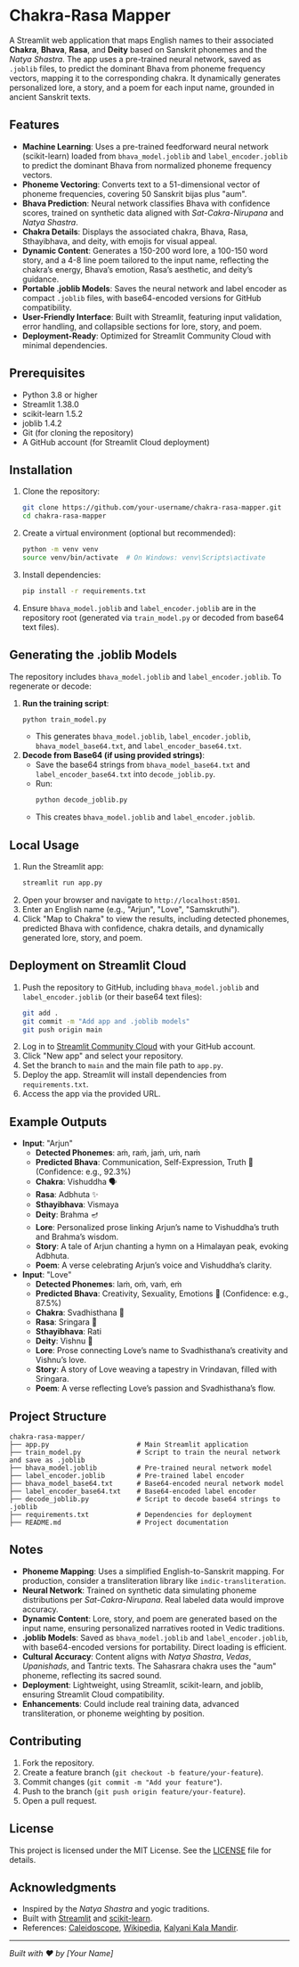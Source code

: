 # Chakra-Rasa Mapper

A Streamlit web application that maps English names to their associated **Chakra**, **Bhava**, **Rasa**, and **Deity** based on Sanskrit phonemes and the *Natya Shastra*. The app uses a pre-trained neural network, saved as `.joblib` files, to predict the dominant Bhava from phoneme frequency vectors, mapping it to the corresponding chakra. It dynamically generates personalized lore, a story, and a poem for each input name, grounded in ancient Sanskrit texts.

## Features
- **Machine Learning**: Uses a pre-trained feedforward neural network (scikit-learn) loaded from `bhava_model.joblib` and `label_encoder.joblib` to predict the dominant Bhava from normalized phoneme frequency vectors.
- **Phoneme Vectoring**: Converts text to a 51-dimensional vector of phoneme frequencies, covering 50 Sanskrit bijas plus "aum".
- **Bhava Prediction**: Neural network classifies Bhava with confidence scores, trained on synthetic data aligned with *Sat-Cakra-Nirupana* and *Natya Shastra*.
- **Chakra Details**: Displays the associated chakra, Bhava, Rasa, Sthayibhava, and deity, with emojis for visual appeal.
- **Dynamic Content**: Generates a 150-200 word lore, a 100-150 word story, and a 4-8 line poem tailored to the input name, reflecting the chakra’s energy, Bhava’s emotion, Rasa’s aesthetic, and deity’s guidance.
- **Portable .joblib Models**: Saves the neural network and label encoder as compact `.joblib` files, with base64-encoded versions for GitHub compatibility.
- **User-Friendly Interface**: Built with Streamlit, featuring input validation, error handling, and collapsible sections for lore, story, and poem.
- **Deployment-Ready**: Optimized for Streamlit Community Cloud with minimal dependencies.

## Prerequisites
- Python 3.8 or higher
- Streamlit 1.38.0
- scikit-learn 1.5.2
- joblib 1.4.2
- Git (for cloning the repository)
- A GitHub account (for Streamlit Cloud deployment)

## Installation
1. Clone the repository:
   ```bash
   git clone https://github.com/your-username/chakra-rasa-mapper.git
   cd chakra-rasa-mapper
   ```
2. Create a virtual environment (optional but recommended):
   ```bash
   python -m venv venv
   source venv/bin/activate  # On Windows: venv\Scripts\activate
   ```
3. Install dependencies:
   ```bash
   pip install -r requirements.txt
   ```
4. Ensure `bhava_model.joblib` and `label_encoder.joblib` are in the repository root (generated via `train_model.py` or decoded from base64 text files).

## Generating the .joblib Models
The repository includes `bhava_model.joblib` and `label_encoder.joblib`. To regenerate or decode:
1. **Run the training script**:
   ```bash
   python train_model.py
   ```
   - This generates `bhava_model.joblib`, `label_encoder.joblib`, `bhava_model_base64.txt`, and `label_encoder_base64.txt`.
2. **Decode from Base64 (if using provided strings)**:
   - Save the base64 strings from `bhava_model_base64.txt` and `label_encoder_base64.txt` into `decode_joblib.py`.
   - Run:
     ```bash
     python decode_joblib.py
     ```
   - This creates `bhava_model.joblib` and `label_encoder.joblib`.

## Local Usage
1. Run the Streamlit app:
   ```bash
   streamlit run app.py
   ```
2. Open your browser and navigate to `http://localhost:8501`.
3. Enter an English name (e.g., "Arjun", "Love", "Samskruthi").
4. Click "Map to Chakra" to view the results, including detected phonemes, predicted Bhava with confidence, chakra details, and dynamically generated lore, story, and poem.

## Deployment on Streamlit Cloud
1. Push the repository to GitHub, including `bhava_model.joblib` and `label_encoder.joblib` (or their base64 text files):
   ```bash
   git add .
   git commit -m "Add app and .joblib models"
   git push origin main
   ```
2. Log in to [Streamlit Community Cloud](https://streamlit.io/cloud) with your GitHub account.
3. Click "New app" and select your repository.
4. Set the branch to `main` and the main file path to `app.py`.
5. Deploy the app. Streamlit will install dependencies from `requirements.txt`.
6. Access the app via the provided URL.

## Example Outputs
- **Input**: "Arjun"
  - **Detected Phonemes**: aṁ, raṁ, jaṁ, uṁ, naṁ
  - **Predicted Bhava**: Communication, Self-Expression, Truth 📢 (Confidence: e.g., 92.3%)
  - **Chakra**: Vishuddha 🗣️
  - **Rasa**: Adbhuta ✨
  - **Sthayibhava**: Vismaya
  - **Deity**: Brahma 🪔
  - **Lore**: Personalized prose linking Arjun’s name to Vishuddha’s truth and Brahma’s wisdom.
  - **Story**: A tale of Arjun chanting a hymn on a Himalayan peak, evoking Adbhuta.
  - **Poem**: A verse celebrating Arjun’s voice and Vishuddha’s clarity.
- **Input**: "Love"
  - **Detected Phonemes**: laṁ, oṁ, vaṁ, eṁ
  - **Predicted Bhava**: Creativity, Sexuality, Emotions 🎨 (Confidence: e.g., 87.5%)
  - **Chakra**: Svadhisthana 🌊
  - **Rasa**: Sringara 💖
  - **Sthayibhava**: Rati
  - **Deity**: Vishnu 🪷
  - **Lore**: Prose connecting Love’s name to Svadhisthana’s creativity and Vishnu’s love.
  - **Story**: A story of Love weaving a tapestry in Vrindavan, filled with Sringara.
  - **Poem**: A verse reflecting Love’s passion and Svadhisthana’s flow.

## Project Structure
```
chakra-rasa-mapper/
├── app.py                      # Main Streamlit application
├── train_model.py              # Script to train the neural network and save as .joblib
├── bhava_model.joblib          # Pre-trained neural network model
├── label_encoder.joblib        # Pre-trained label encoder
├── bhava_model_base64.txt      # Base64-encoded neural network model
├── label_encoder_base64.txt    # Base64-encoded label encoder
├── decode_joblib.py            # Script to decode base64 strings to .joblib
├── requirements.txt            # Dependencies for deployment
├── README.md                   # Project documentation
```

## Notes
- **Phoneme Mapping**: Uses a simplified English-to-Sanskrit mapping. For production, consider a transliteration library like `indic-transliteration`.
- **Neural Network**: Trained on synthetic data simulating phoneme distributions per *Sat-Cakra-Nirupana*. Real labeled data would improve accuracy.
- **Dynamic Content**: Lore, story, and poem are generated based on the input name, ensuring personalized narratives rooted in Vedic traditions.
- **.joblib Models**: Saved as `bhava_model.joblib` and `label_encoder.joblib`, with base64-encoded versions for portability. Direct loading is efficient.
- **Cultural Accuracy**: Content aligns with *Natya Shastra*, *Vedas*, *Upanishads*, and Tantric texts. The Sahasrara chakra uses the "aum" phoneme, reflecting its sacred sound.
- **Deployment**: Lightweight, using Streamlit, scikit-learn, and joblib, ensuring Streamlit Cloud compatibility.
- **Enhancements**: Could include real training data, advanced transliteration, or phoneme weighting by position.

## Contributing
1. Fork the repository.
2. Create a feature branch (`git checkout -b feature/your-feature`).
3. Commit changes (`git commit -m "Add your feature"`).
4. Push to the branch (`git push origin feature/your-feature`).
5. Open a pull request.

## License
This project is licensed under the MIT License. See the [LICENSE](LICENSE) file for details.

## Acknowledgments
- Inspired by the *Natya Shastra* and yogic traditions.
- Built with [Streamlit](https://streamlit.io/) and [scikit-learn](https://scikit-learn.org/).
- References: [Caleidoscope](https://www.caleidoscope.in/featured/rasas-in-bharata-munis-natya-shastra/), [Wikipedia](https://en.wikipedia.org/wiki/Rasa_(aesthetics)), [Kalyani Kala Mandir](https://www.kalyanikalamandir.org/the-navarasas/).

---
*Built with ❤️ by [Your Name]*